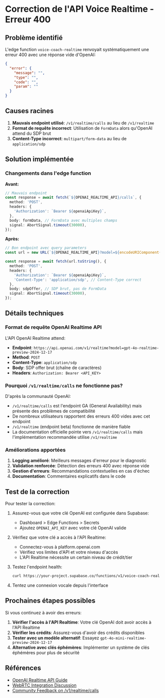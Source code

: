 # Correction de l'API Voice Realtime - Erreur 400

## Problème identifié

L'edge function `voice-coach-realtime` renvoyait systématiquement une erreur 400 avec une réponse vide d'OpenAI:

```json
{
  "error": {
    "message": "",
    "type": "",
    "code": "",
    "param": ""
  }
}
```

## Causes racines

1. **Mauvais endpoint utilisé**: `/v1/realtime/calls` au lieu de `/v1/realtime`
2. **Format de requête incorrect**: Utilisation de `FormData` alors qu'OpenAI attend du SDP brut
3. **Content-Type incorrect**: `multipart/form-data` au lieu de `application/sdp`

## Solution implémentée

### Changements dans l'edge function

**Avant:**
```typescript
// Mauvais endpoint
const response = await fetch(`${OPENAI_REALTIME_API}/calls`, {
  method: 'POST',
  headers: {
    'Authorization': `Bearer ${openaiApiKey}`,
  },
  body: formData, // FormData avec multiples champs
  signal: AbortSignal.timeout(30000),
});
```

**Après:**
```typescript
// Bon endpoint avec query parameters
const url = new URL(`${OPENAI_REALTIME_API}?model=${encodeURIComponent(model)}`);

const response = await fetch(url.toString(), {
  method: 'POST',
  headers: {
    'Authorization': `Bearer ${openaiApiKey}`,
    'Content-Type': 'application/sdp', // Content-Type correct
  },
  body: sdpOffer, // SDP brut, pas de FormData
  signal: AbortSignal.timeout(30000),
});
```

## Détails techniques

### Format de requête OpenAI Realtime API

L'API OpenAI Realtime attend:
- **Endpoint**: `https://api.openai.com/v1/realtime?model=gpt-4o-realtime-preview-2024-12-17`
- **Method**: `POST`
- **Content-Type**: `application/sdp`
- **Body**: SDP offer brut (chaîne de caractères)
- **Headers**: `Authorization: Bearer <API_KEY>`

### Pourquoi `/v1/realtime/calls` ne fonctionne pas?

D'après la communauté OpenAI:
- `/v1/realtime/calls` est l'endpoint GA (General Availability) mais présente des problèmes de compatibilité
- De nombreux utilisateurs rapportent des erreurs 400 vides avec cet endpoint
- `/v1/realtime` (endpoint beta) fonctionne de manière fiable
- La documentation officielle pointe vers `/v1/realtime/calls` mais l'implémentation recommandée utilise `/v1/realtime`

### Améliorations apportées

1. **Logging amélioré**: Meilleurs messages d'erreur pour le diagnostic
2. **Validation renforcée**: Détection des erreurs 400 avec réponse vide
3. **Gestion d'erreurs**: Recommandations contextuelles en cas d'échec
4. **Documentation**: Commentaires explicatifs dans le code

## Test de la correction

Pour tester la correction:

1. Assurez-vous que votre clé OpenAI est configurée dans Supabase:
   - Dashboard > Edge Functions > Secrets
   - Ajoutez `OPENAI_API_KEY` avec votre clé OpenAI valide

2. Vérifiez que votre clé a accès à l'API Realtime:
   - Connectez-vous à platform.openai.com
   - Vérifiez vos limites d'API et votre niveau d'accès
   - L'API Realtime nécessite un certain niveau de crédit/tier

3. Testez l'endpoint health:
   ```bash
   curl https://your-project.supabase.co/functions/v1/voice-coach-realtime/health
   ```

4. Tentez une connexion vocale depuis l'interface

## Prochaines étapes possibles

Si vous continuez à avoir des erreurs:

1. **Vérifier l'accès à l'API Realtime**: Votre clé OpenAI doit avoir accès à l'API Realtime
2. **Vérifier les crédits**: Assurez-vous d'avoir des crédits disponibles
3. **Tester avec un modèle alternatif**: Essayez `gpt-4o-mini-realtime-preview-2024-12-17`
4. **Alternative avec clés éphémères**: Implémenter un système de clés éphémères pour plus de sécurité

## Références

- [OpenAI Realtime API Guide](https://platform.openai.com/docs/guides/realtime)
- [WebRTC Integration Discussion](https://webrtchacks.com/the-unofficial-guide-to-openai-realtime-webrtc-api/)
- [Community Feedback on /v1/realtime/calls](https://community.openai.com/t/api-call-towards-v1-realtime-calls-endpoint-fail-with-400-bad-request/1358078)

